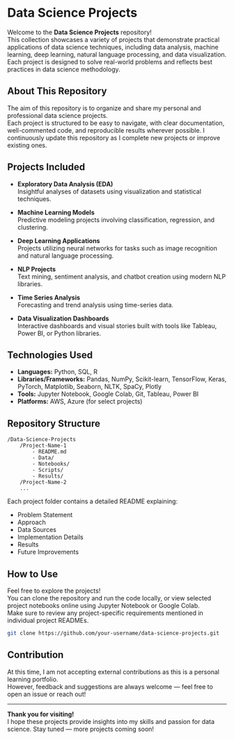 # Data Science Projects

Welcome to the **Data Science Projects** repository!  
This collection showcases a variety of projects that demonstrate practical applications of data science techniques, including data analysis, machine learning, deep learning, natural language processing, and data visualization. Each project is designed to solve real-world problems and reflects best practices in data science methodology.

## About This Repository

The aim of this repository is to organize and share my personal and professional data science projects.  
Each project is structured to be easy to navigate, with clear documentation, well-commented code, and reproducible results wherever possible. I continuously update this repository as I complete new projects or improve existing ones.

## Projects Included

- **Exploratory Data Analysis (EDA)**  
  Insightful analyses of datasets using visualization and statistical techniques.

- **Machine Learning Models**  
  Predictive modeling projects involving classification, regression, and clustering.

- **Deep Learning Applications**  
  Projects utilizing neural networks for tasks such as image recognition and natural language processing.

- **NLP Projects**  
  Text mining, sentiment analysis, and chatbot creation using modern NLP libraries.

- **Time Series Analysis**  
  Forecasting and trend analysis using time-series data.

- **Data Visualization Dashboards**  
  Interactive dashboards and visual stories built with tools like Tableau, Power BI, or Python libraries.

## Technologies Used

- **Languages:** Python, SQL, R
- **Libraries/Frameworks:** Pandas, NumPy, Scikit-learn, TensorFlow, Keras, PyTorch, Matplotlib, Seaborn, NLTK, SpaCy, Plotly
- **Tools:** Jupyter Notebook, Google Colab, Git, Tableau, Power BI
- **Platforms:** AWS, Azure (for select projects)

## Repository Structure

```
/Data-Science-Projects
    /Project-Name-1
        - README.md
        - Data/
        - Notebooks/
        - Scripts/
        - Results/
    /Project-Name-2
    ...
```
Each project folder contains a detailed README explaining:
- Problem Statement
- Approach
- Data Sources
- Implementation Details
- Results
- Future Improvements

## How to Use

Feel free to explore the projects!  
You can clone the repository and run the code locally, or view selected project notebooks online using Jupyter Notebook or Google Colab.  
Make sure to review any project-specific requirements mentioned in individual project READMEs.

```bash
git clone https://github.com/your-username/data-science-projects.git
```

## Contribution

At this time, I am not accepting external contributions as this is a personal learning portfolio.  
However, feedback and suggestions are always welcome — feel free to open an issue or reach out!

---

**Thank you for visiting!**  
I hope these projects provide insights into my skills and passion for data science. Stay tuned — more projects coming soon!
